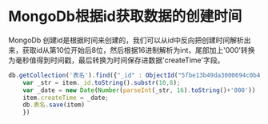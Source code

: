 # MongoDb根据id获取数据的创建时间

MongoDb 创建id是根据时间来创建的，我们可以从id中反向把创建时间解析出来，获取id从第10位开始后8位，然后根据16进制解析为int，尾部加上'000'转换为毫秒值得到时间戳，最后转换为时间保存进数据'createTime'字段。

```javascript
db.getCollection('表名').find({"_id" : ObjectId("5fbe13b49da3000694c0b41f")}).forEach(function(item){
    var _str = item._id.toString().substr(10,8);
    var _date = new Date(Number(parseInt(_str, 16).toString()+'000'))
    item.createTime = _date;
    db.表名.save(item)
    })
```

